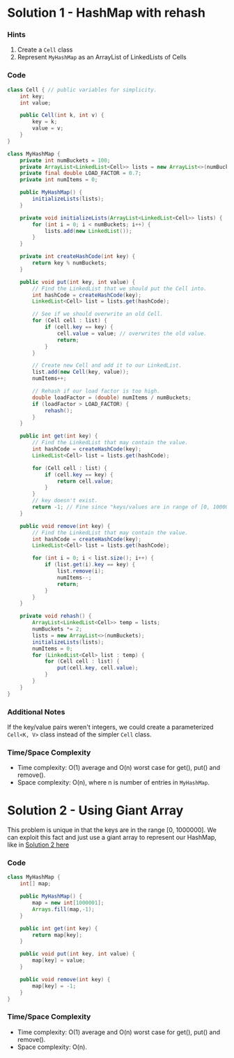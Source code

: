 # Solution 1 - HashMap with rehash

### Hints

1. Create a `Cell` class
1. Represent `MyHashMap` as an ArrayList of LinkedLists of Cells

### Code

```java
class Cell { // public variables for simplicity.
    int key;
    int value;

    public Cell(int k, int v) {
        key = k;
        value = v;
    }
}
```

```java
class MyHashMap {
    private int numBuckets = 100;
    private ArrayList<LinkedList<Cell>> lists = new ArrayList<>(numBuckets);
    private final double LOAD_FACTOR = 0.7;
    private int numItems = 0;

    public MyHashMap() {
        initializeLists(lists);
    }

    private void initializeLists(ArrayList<LinkedList<Cell>> lists) {
        for (int i = 0; i < numBuckets; i++) {
            lists.add(new LinkedList());
        }
    }

    private int createHashCode(int key) {
        return key % numBuckets;
    }

    public void put(int key, int value) {
        // Find the LinkedList that we should put the Cell into.
        int hashCode = createHashCode(key);
        LinkedList<Cell> list = lists.get(hashCode);

        // See if we should overwrite an old Cell.
        for (Cell cell : list) {
            if (cell.key == key) {
                cell.value = value; // overwrites the old value.
                return;
            }
        }

        // Create new Cell and add it to our LinkedList.
        list.add(new Cell(key, value));
        numItems++;

        // Rehash if our load factor is too high.
        double loadFactor = (double) numItems / numBuckets;
        if (loadFactor > LOAD_FACTOR) {
            rehash();
        }
    }

    public int get(int key) {
        // Find the LinkedList that may contain the value.
        int hashCode = createHashCode(key);
        LinkedList<Cell> list = lists.get(hashCode);

        for (Cell cell : list) {
            if (cell.key == key) {
                return cell.value;
            }
        }
        // key doesn't exist.
        return -1; // Fine since "keys/values are in range of [0, 1000000]"
    }

    public void remove(int key) {
        // Find the LinkedList that may contain the value.
        int hashCode = createHashCode(key);
        LinkedList<Cell> list = lists.get(hashCode);

        for (int i = 0; i < list.size(); i++) {
            if (list.get(i).key == key) {
                list.remove(i);
                numItems--;
                return;
            }
        }
    }

    private void rehash() {
        ArrayList<LinkedList<Cell>> temp = lists;
        numBuckets *= 2;
        lists = new ArrayList<>(numBuckets);
        initializeLists(lists);
        numItems = 0;
        for (LinkedList<Cell> list : temp) {
            for (Cell cell : list) {
                put(cell.key, cell.value);
            }
        }
    }
}
```
### Additional Notes

If the key/value pairs weren't integers, we could create a parameterized `Cell<K, V>` class instead of the simpler `Cell` class.

### Time/Space Complexity

-  Time complexity: O(1) average and O(n) worst case for get(), put() and remove().
- Space complexity: O(n), where n is number of entries in `MyHashMap`.


# Solution 2 - Using Giant Array

This problem is unique in that the keys are in the range [0, 1000000]. We can exploit this fact and just use a giant array to represent our HashMap, like in [Solution 2 here](https://leetcode.com/problems/design-hashmap/discuss/227081/Java-Solutions)

### Code

```java
class MyHashMap {
    int[] map;

    public MyHashMap() {
        map = new int[1000001];
        Arrays.fill(map,-1);
    }

    public int get(int key) {
        return map[key];
    }

    public void put(int key, int value) {
        map[key] = value;
    }

    public void remove(int key) {
        map[key] = -1;
    }
}
```

### Time/Space Complexity

-  Time complexity: O(1) average and O(n) worst case for get(), put() and remove().
- Space complexity: O(n).
